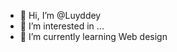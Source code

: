 - 👋 Hi, I’m @Luyddey
- 👀 I’m interested in ...
- 🌱 I’m currently learning Web design
  

<!---
Luyddey/Luyddey is a ✨ special ✨ repository because its `README.md` (this file) appears on your GitHub profile.
You can click the Preview link to take a look at your changes.
--->
